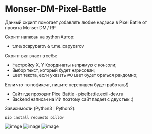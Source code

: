 # Monser-DM-Pixel-Battle

Данный скрипт помогает добавлять любые надписи в Pixel Battle от проекта Monser DM / RP

Скрипт написан на python Автор:
- t.me/dcapybarov & t.me/lcapybarov

Скрипт включает в себя:
- Настройку X, Y Координаты напрямую с консоли;
- Выбор текст, который будет нарисован;
- Цвет текста, если указать #0 цвет будет браться рандомно;

Если что-то пофиксят, пишите перепишем будет работать!)

- Сайт где проходит Pixel Battle - pixelbattle.exfil-dev.ru
- Backend написан на ИИ поэтому сайт падает с двух тык :)

Зависимости (Python3 | Python2):
```
pip install requests pillow
```

![image](https://github.com/user-attachments/assets/55d51ece-7b26-4f03-89e5-7a72b64d0ca3)
![image](https://github.com/user-attachments/assets/f7996027-8876-452e-9bdf-1d9e8add0af2)
![image](https://github.com/user-attachments/assets/be51953d-56f6-4987-8110-272eff898ff0)

